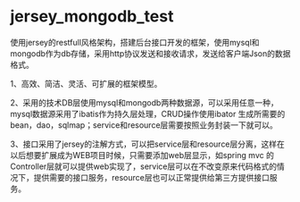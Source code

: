 jersey_mongodb_test
===================

使用jersey的restfull风格架构，搭建后台接口开发的框架，使用mysql和mongodb作为db存储，采用http协议发送和接收请求，发送给客户端Json的数据格式。

1、高效、简洁、灵活、可扩展的框架模型。

2、采用的技术DB层使用mysql和mongodb两种数据源，可以采用任意一种，mysql数据源采用了ibatis作为持久层处理，CRUD操作使用ibator
生成所需要的bean，dao，sqlmap；service和resource层需要按照业务封装一下就可以。

3、接口采用了jersey的注解方式，可以把service层和resource层分离，这样在以后想要扩展成为WEB项目时候，只需要添加web层显示，如spring mvc 的Controller层就可以提供web实现了，service层可以在不改变原来代码格式的情况下，提供需要的接口服务，resource层也可以正常提供给第三方提供接口服务。

